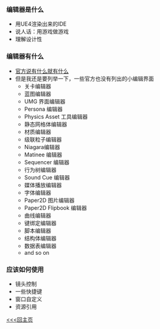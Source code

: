 ### 编辑器是什么
+ 用UE4渲染出来的IDE
+ 说人话：用游戏做游戏
+ 理解设计性
### 编辑器有什么
+ [官方说有什么就有什么](https://docs.unrealengine.com/zh-CN/GettingStarted/SubEditors/index.html)
+ 但是我还是要列举一下，一些官方也没有列出的小编辑界面
    - 关卡编辑器
    - 蓝图编辑器
    - UMG 界面编辑器
    - Persona 编辑器
    - Physics Asset 工具编辑器
    - 静态网格体编辑器
    - 材质编辑器
    - 级联粒子编辑器
    - Niagara编辑器
    - Matinee 编辑器
    - Sequencer 编辑器
    - 行为树编辑器
    - Sound Cue 编辑器
    - 媒体播放编辑器
    - 字体编辑器
    - Paper2D 图片编辑器
    - Paper2D Flipbook 编辑器
    - 曲线编辑器
    - 键绑定编辑器
    - 脚本编辑器
    - 结构体编辑器
    - 数据表编辑器
    - and so on
### 应该如何使用
+ 镜头控制
+ 一些快捷键
+ 窗口自定义
+ 资源引用

[<<<回主页](https://github.com/ora-cat/UE4Handbook)
